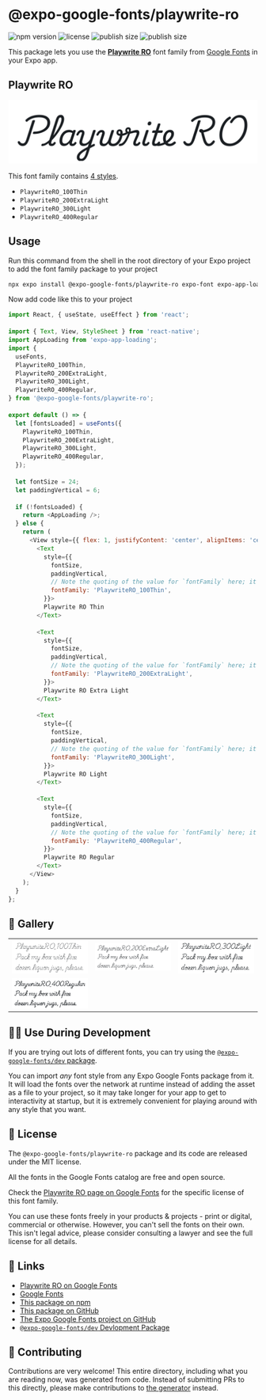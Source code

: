 # @expo-google-fonts/playwrite-ro

![npm version](https://flat.badgen.net/npm/v/@expo-google-fonts/playwrite-ro)
![license](https://flat.badgen.net/github/license/expo/google-fonts)
![publish size](https://flat.badgen.net/packagephobia/install/@expo-google-fonts/playwrite-ro)
![publish size](https://flat.badgen.net/packagephobia/publish/@expo-google-fonts/playwrite-ro)

This package lets you use the [**Playwrite RO**](https://fonts.google.com/specimen/Playwrite+RO) font family from [Google Fonts](https://fonts.google.com/) in your Expo app.

## Playwrite RO

![Playwrite RO](./font-family.png)

This font family contains [4 styles](#-gallery).

- `PlaywriteRO_100Thin`
- `PlaywriteRO_200ExtraLight`
- `PlaywriteRO_300Light`
- `PlaywriteRO_400Regular`

## Usage

Run this command from the shell in the root directory of your Expo project to add the font family package to your project
```sh
npx expo install @expo-google-fonts/playwrite-ro expo-font expo-app-loading
```

Now add code like this to your project
```js
import React, { useState, useEffect } from 'react';

import { Text, View, StyleSheet } from 'react-native';
import AppLoading from 'expo-app-loading';
import {
  useFonts,
  PlaywriteRO_100Thin,
  PlaywriteRO_200ExtraLight,
  PlaywriteRO_300Light,
  PlaywriteRO_400Regular,
} from '@expo-google-fonts/playwrite-ro';

export default () => {
  let [fontsLoaded] = useFonts({
    PlaywriteRO_100Thin,
    PlaywriteRO_200ExtraLight,
    PlaywriteRO_300Light,
    PlaywriteRO_400Regular,
  });

  let fontSize = 24;
  let paddingVertical = 6;

  if (!fontsLoaded) {
    return <AppLoading />;
  } else {
    return (
      <View style={{ flex: 1, justifyContent: 'center', alignItems: 'center' }}>
        <Text
          style={{
            fontSize,
            paddingVertical,
            // Note the quoting of the value for `fontFamily` here; it expects a string!
            fontFamily: 'PlaywriteRO_100Thin',
          }}>
          Playwrite RO Thin
        </Text>

        <Text
          style={{
            fontSize,
            paddingVertical,
            // Note the quoting of the value for `fontFamily` here; it expects a string!
            fontFamily: 'PlaywriteRO_200ExtraLight',
          }}>
          Playwrite RO Extra Light
        </Text>

        <Text
          style={{
            fontSize,
            paddingVertical,
            // Note the quoting of the value for `fontFamily` here; it expects a string!
            fontFamily: 'PlaywriteRO_300Light',
          }}>
          Playwrite RO Light
        </Text>

        <Text
          style={{
            fontSize,
            paddingVertical,
            // Note the quoting of the value for `fontFamily` here; it expects a string!
            fontFamily: 'PlaywriteRO_400Regular',
          }}>
          Playwrite RO Regular
        </Text>
      </View>
    );
  }
};

```

## 🔡 Gallery


||||
|-|-|-|
|![PlaywriteRO_100Thin](./PlaywriteRO_100Thin.ttf.png)|![PlaywriteRO_200ExtraLight](./PlaywriteRO_200ExtraLight.ttf.png)|![PlaywriteRO_300Light](./PlaywriteRO_300Light.ttf.png)||
|![PlaywriteRO_400Regular](./PlaywriteRO_400Regular.ttf.png)||||


## 👩‍💻 Use During Development

If you are trying out lots of different fonts, you can try using the [`@expo-google-fonts/dev` package](https://github.com/expo/google-fonts/tree/master/font-packages/dev#readme).

You can import *any* font style from any Expo Google Fonts package from it. It will load the fonts
over the network at runtime instead of adding the asset as a file to your project, so it may take longer
for your app to get to interactivity at startup, but it is extremely convenient
for playing around with any style that you want.

## 📖 License

The `@expo-google-fonts/playwrite-ro` package and its code are released under the MIT license.

All the fonts in the Google Fonts catalog are free and open source.

Check the [Playwrite RO page on Google Fonts](https://fonts.google.com/specimen/Playwrite+RO) for the specific license of this font family.

You can use these fonts freely in your products & projects - print or digital, commercial or otherwise. However, you can't sell the fonts on their own. This isn't legal advice, please consider consulting a lawyer and see the full license for all details.

## 🔗 Links

- [Playwrite RO on Google Fonts](https://fonts.google.com/specimen/Playwrite+RO)
- [Google Fonts](https://fonts.google.com/)
- [This package on npm](https://www.npmjs.com/package/@expo-google-fonts/playwrite-ro)
- [This package on GitHub](https://github.com/expo/google-fonts/tree/master/font-packages/playwrite-ro)
- [The Expo Google Fonts project on GitHub](https://github.com/expo/google-fonts)
- [`@expo-google-fonts/dev` Devlopment Package](https://github.com/expo/google-fonts/tree/master/font-packages/dev)

## 🤝 Contributing

Contributions are very welcome! This entire directory, including what you are reading now, was generated from code. Instead of submitting PRs to this directly, please make contributions to [the generator](https://github.com/expo/google-fonts/tree/master/packages/generator) instead.
